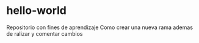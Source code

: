 # hello-world
Repositorio con fines de aprendizaje 
Como crear una nueva rama ademas de ralizar y comentar cambios

